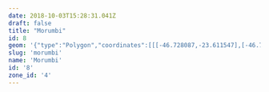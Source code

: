 ```yaml
---
date: 2018-10-03T15:28:31.041Z
draft: false
title: "Morumbi"
id: 8
geom: '{"type":"Polygon","coordinates":[[[-46.728087,-23.611547],[-46.72163,-23.612126],[-46.720814,-23.612018],[-46.719779,-23.611445],[-46.719087,-23.611382],[-46.718264,-23.611503],[-46.717754,-23.611699],[-46.717425,-23.611905],[-46.716514,-23.612813],[-46.715193,-23.61391],[-46.714838,-23.614032],[-46.71431,-23.613893],[-46.714111,-23.613946],[-46.713938,-23.614479],[-46.713438,-23.615403],[-46.712615,-23.616514],[-46.712358,-23.616738],[-46.706987,-23.617404],[-46.703655,-23.617682],[-46.702329,-23.617937],[-46.702072,-23.618089],[-46.701947,-23.6183],[-46.702039,-23.619086],[-46.701965,-23.619444],[-46.701687,-23.6198],[-46.701351,-23.619988],[-46.700885,-23.61887],[-46.699431,-23.612169],[-46.699167,-23.611452],[-46.698714,-23.608866],[-46.698258,-23.607004],[-46.691878,-23.588756],[-46.691621,-23.587937],[-46.691527,-23.587005],[-46.691537,-23.586537],[-46.691888,-23.584973],[-46.696683,-23.576465],[-46.697155,-23.575859],[-46.698048,-23.574968],[-46.700897,-23.572329],[-46.701839,-23.572434],[-46.703016,-23.57247],[-46.703896,-23.572611],[-46.705696,-23.573447],[-46.705987,-23.573631],[-46.706256,-23.573946],[-46.706998,-23.575395],[-46.708065,-23.577736],[-46.708295,-23.578061],[-46.709035,-23.578647],[-46.710076,-23.57926],[-46.710127,-23.579558],[-46.710289,-23.579743],[-46.710734,-23.579881],[-46.711712,-23.581443],[-46.712169,-23.581924],[-46.712796,-23.582389],[-46.714959,-23.583368],[-46.716969,-23.58414],[-46.717416,-23.584467],[-46.717894,-23.584718],[-46.718421,-23.584877],[-46.719371,-23.584985],[-46.7205,-23.58526],[-46.724445,-23.58677],[-46.722147,-23.590378],[-46.721384,-23.593457],[-46.720777,-23.594179],[-46.720621,-23.594506],[-46.720182,-23.597565],[-46.720358,-23.598374],[-46.720562,-23.598632],[-46.724733,-23.601921],[-46.725038,-23.602197],[-46.725202,-23.602446],[-46.725361,-23.603071],[-46.725191,-23.604527],[-46.725532,-23.607481],[-46.725827,-23.608147],[-46.728087,-23.611547]]]}'
slug: 'morumbi'
name: 'Morumbi'
id: '8'
zone_id: '4'
---
```

		